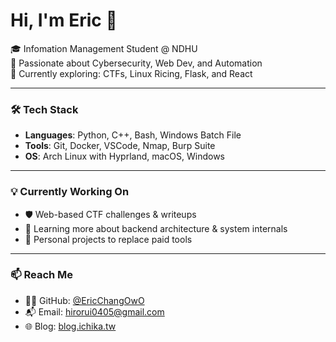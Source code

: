 <h1 >Hi, I'm Eric 👋</h1>

<p>
  🎓 Infomation Management Student @ NDHU<br>
  🔐 Passionate about Cybersecurity, Web Dev, and Automation<br>
  🧠 Currently exploring: CTFs, Linux Ricing, Flask, and React<br>
</p>

---

### 🛠️ Tech Stack

- **Languages**: Python, C++, Bash, Windows Batch File
- **Tools**: Git, Docker, VSCode, Nmap, Burp Suite
- **OS**: Arch Linux with Hyprland, macOS, Windows

---

### 💡 Currently Working On

- 🛡️ Web-based CTF challenges & writeups  
- 📖 Learning more about backend architecture & system internals  
- 🧪 Personal projects to replace paid tools  

---

### 📫 Reach Me

- 🧑‍💻 GitHub: [@EricChangOwO](https://github.com/EricChangOwO)
- 📬 Email: hirorui0405@gmail.com
- 🌐 Blog: [blog.ichika.tw](https://blog.ichika.tw)
